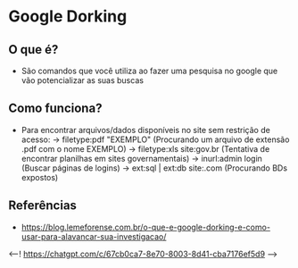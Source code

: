 # Google Dorking

## O que é?
- São comandos que você utiliza ao fazer uma pesquisa no google que vão potencializar as suas buscas
## Como funciona?
- Para encontrar arquivos/dados disponíveis no site sem restrição de acesso:
  -> filetype:pdf "EXEMPLO" (Procurando um arquivo de extensão .pdf com o nome EXEMPLO)
  -> filetype:xls site:gov.br (Tentativa de encontrar planilhas em sites governamentais)
  -> inurl:admin login (Buscar páginas de logins)
  -> ext:sql | ext:db site:.com (Procurando BDs expostos)
## Referências
- https://blog.lemeforense.com.br/o-que-e-google-dorking-e-como-usar-para-alavancar-sua-investigacao/


<--! https://chatgpt.com/c/67cb0ca7-8e70-8003-8d41-cba7176ef5d9 -->
